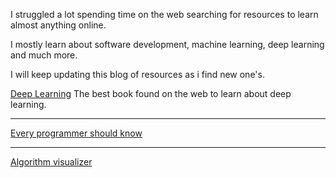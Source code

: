 I struggled a lot spending time on the web searching for resources to learn almost anything online. 

I mostly learn about software development, machine learning, deep learning and much more.

I will keep updating this blog of resources as i find new one's.

<a href = "https://fastai.github.io/fastbook2e/">Deep Learning</a>
The best book found on the web to learn about deep learning.
<hr>
<a href = "https://github.com/mtdvio/every-programmer-should-know">Every programmer should know</a>
<hr>
<a href = "https://www.cs.usfca.edu/~galles/visualization/Algorithms.html">Algorithm visualizer</a>
  
